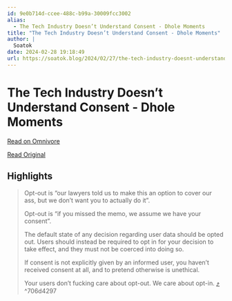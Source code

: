 ```yaml
---
id: 9e0b714d-ccee-488c-b99a-30009fcc3002
alias:
  - The Tech Industry Doesn’t Understand Consent - Dhole Moments
title: "The Tech Industry Doesn’t Understand Consent - Dhole Moments"
author: |
  Soatok
date: 2024-02-28 19:18:49
url: https://soatok.blog/2024/02/27/the-tech-industry-doesnt-understand-consent/
---
```


# The Tech Industry Doesn’t Understand Consent - Dhole Moments

[Read on Omnivore](https://omnivore.app/me/the-tech-industry-doesn-t-understand-consent-dhole-moments-18df127b9bd)

[Read Original](https://soatok.blog/2024/02/27/the-tech-industry-doesnt-understand-consent/)

## Highlights

> Opt-out is “our lawyers told us to make this an option to cover our ass, but we don’t want you to actually do it”.
> 
> Opt-out is “if you missed the memo, we assume we have your consent”.
> 
> The default state of any decision regarding user data should be opted out. Users should instead be required to opt in for your decision to take effect, and they must not be coerced into doing so.
> 
> If consent is not explicitly given by an informed user, you haven’t received consent at all, and to pretend otherwise is unethical.
> 
> Your users don’t fucking care about opt-out. We care about opt-in. [⤴️](https://omnivore.app/me/the-tech-industry-doesn-t-understand-consent-dhole-moments-18df127b9bd#706d4297-6bb4-4ab6-a651-d4fe3984adf6)  ^706d4297

